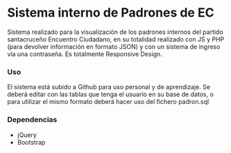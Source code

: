 <h1>Sistema interno de Padrones de EC</h1>

Sistema realizado para la visualización de los padrones internos del partido santacruceño Encuentro Ciudadano, en su totalidad realizado con JS y PHP (para devolver información en formato JSON) y con un sistema de ingreso vía una contraseña. Es totalmente Responsive Design.

<h3>Uso</h3>
El sistema está subido a Github para uso personal y de aprendizaje. Se deberá editar con las tablas que tenga el usuario en su base de datos, o para utilizar el mismo formato deberá hacer uso del fichero padron.sql


<h3>Dependencias</h3>

* jQuery
* Bootstrap
